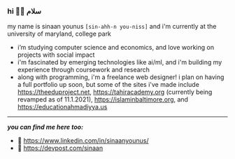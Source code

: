 ### hi 🧍‍♂️ سلام

<!--
**sxnaan/sxnaan** is a ✨ _special_ ✨ repository because its `README.md` (this file) appears on your GitHub profile. -->
my name is sinaan younus `[sin-ahh-n you-niss]` and i'm currently at the university of maryland, college park

- i’m studying computer science and economics, and love working on projects with social impact
- i'm fascinated by emerging technologies like ai/ml, and i'm building my experience through coursework and research
- along with programming, i'm a freelance web designer! i plan on having a full portfolio up soon, but some of the sites i've made include https://theeduproject.net, https://tahiracademy.org (currently being revamped as of 11.1.2021), https://islaminbaltimore.org, and https://educationahmadiyya.us

---
***you can find me here too:***
- 🔗 https://www.linkedin.com/in/sinaanyounus/
- 🔗 https://devpost.com/sinaan
